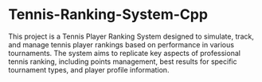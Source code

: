 # Tennis-Ranking-System-Cpp
This project is a Tennis Player Ranking System designed to simulate, track, and manage tennis player rankings based on performance in various tournaments. The system aims to replicate key aspects of professional tennis ranking, including points management, best results for specific tournament types, and player profile information.
